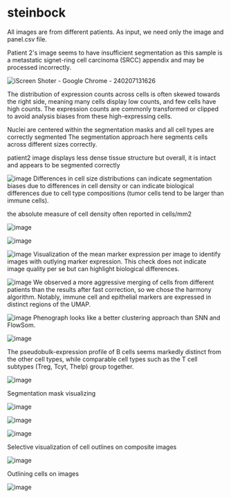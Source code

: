 # steinbock

All images are from different patients.
As input, we need only the image and panel.csv file.

Patient 2's image seems to have insufficient segmentation as this sample is a metastatic signet-ring cell carcinoma (SRCC) appendix and may be processed incorrectly. 

![iScreen Shoter - Google Chrome - 240207131626](https://github.com/Elena983/steinbock/assets/68946912/66f55b23-f3e8-4d8b-91c7-bcc684f4eae1)

The distribution of expression counts across cells is often skewed towards the right side, meaning many cells display low counts, and few cells have high counts. The expression counts are commonly transformed or clipped to avoid analysis biases from these high-expressing cells.

Nuclei are centered within the segmentation masks and all cell types are correctly segmented
The segmentation approach here segments cells across different sizes correctly. 

patient2 image displays less dense tissue structure
but overall,  it is intact and appears to be segmented correctly

![image](https://github.com/Elena983/steinbock/assets/68946912/236fa420-d0ef-4143-8805-45cd1179c209)
Differences in cell size distributions can indicate segmentation biases due to differences in cell density or can indicate biological differences due to cell type compositions (tumor cells tend to be larger than immune cells).

the absolute measure of cell density often reported in cells/mm2 

![image](https://github.com/Elena983/steinbock/assets/68946912/72c1ae24-69ae-44b7-8b39-0e36740fc2d7)

![image](https://github.com/Elena983/steinbock/assets/68946912/e495b953-72ae-4ad1-80ab-038f89133bd0)

![image](https://github.com/Elena983/steinbock/assets/68946912/d02efeb5-2fc6-4a1a-bddf-fcb25ea7805d)
Visualization of the mean marker expression per image to identify images with outlying marker expression. 
This check does not indicate image quality per se but can highlight biological differences.

![image](https://github.com/Elena983/steinbock/assets/68946912/39c8bd2f-68fd-4203-bec0-bc326c5618e7)
We observed a more aggressive merging of cells from different patients than the results after fast correction, so we chose the harmony algorithm. 
Notably, immune cell and epithelial markers are expressed in distinct regions of the UMAP.

![image](https://github.com/Elena983/steinbock/assets/68946912/8f4b8e63-0515-48a2-9f6f-fa35129bef7b)
Phenograph looks like a better clustering approach than SNN and FlowSom.

![image](https://github.com/Elena983/steinbock/assets/68946912/b859cc74-c934-47cd-8f48-ac3fc6e1bef0)

The pseudobulk-expression profile of B cells seems markedly distinct from the other cell types, while comparable cell types such as the T cell subtypes (Treg, Tcyt, Thelp) group together.

![image](https://github.com/Elena983/steinbock/assets/68946912/9bb04f9a-d403-40df-8a14-7ddb1d747a9d)

Segmentation mask visualizing

![image](https://github.com/Elena983/steinbock/assets/68946912/7ef4bafb-a0ce-40a1-86c7-3f8deba536b2)

![image](https://github.com/Elena983/steinbock/assets/68946912/269967bf-ded2-41a4-8427-9ba2649ce8d3)

![image](https://github.com/Elena983/steinbock/assets/68946912/7fcaacf9-3260-4b65-bf99-b5c3d3b88d2f)

Selective visualization of cell outlines on composite images

![image](https://github.com/Elena983/steinbock/assets/68946912/ce2b059d-12c6-49de-8363-bdf8008c82da)

Outlining cells on images

![image](https://github.com/Elena983/steinbock/assets/68946912/5c443f6d-7b3a-4afd-b0be-7e146e03088f)






